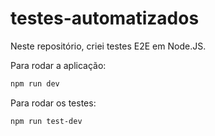 # testes-automatizados 

Neste repositório, criei testes E2E em Node.JS.

Para rodar a aplicação:
```bash
npm run dev
```

Para rodar os testes:
```bash
npm run test-dev
```
